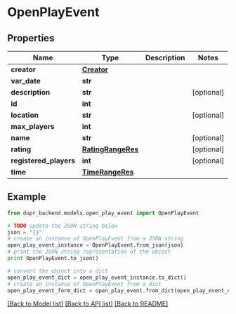 # OpenPlayEvent


## Properties
Name | Type | Description | Notes
------------ | ------------- | ------------- | -------------
**creator** | [**Creator**](Creator.md) |  | 
**var_date** | **str** |  | 
**description** | **str** |  | [optional] 
**id** | **int** |  | 
**location** | **str** |  | [optional] 
**max_players** | **int** |  | 
**name** | **str** |  | [optional] 
**rating** | [**RatingRangeRes**](RatingRangeRes.md) |  | [optional] 
**registered_players** | **int** |  | [optional] 
**time** | [**TimeRangeRes**](TimeRangeRes.md) |  | 

## Example

```python
from dupr_backend.models.open_play_event import OpenPlayEvent

# TODO update the JSON string below
json = "{}"
# create an instance of OpenPlayEvent from a JSON string
open_play_event_instance = OpenPlayEvent.from_json(json)
# print the JSON string representation of the object
print OpenPlayEvent.to_json()

# convert the object into a dict
open_play_event_dict = open_play_event_instance.to_dict()
# create an instance of OpenPlayEvent from a dict
open_play_event_form_dict = open_play_event.from_dict(open_play_event_dict)
```
[[Back to Model list]](../README.md#documentation-for-models) [[Back to API list]](../README.md#documentation-for-api-endpoints) [[Back to README]](../README.md)


